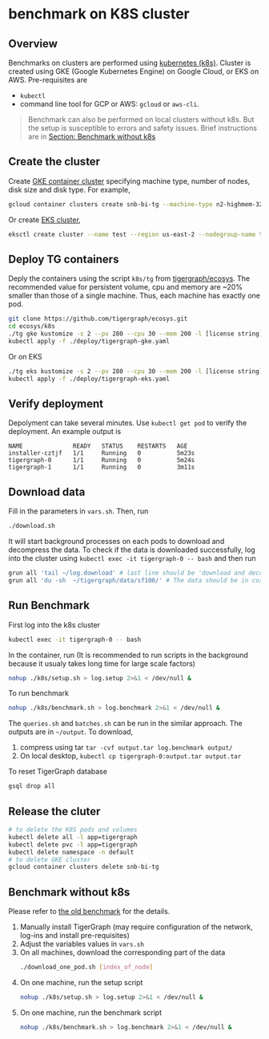 # benchmark on K8S cluster
## Overview
Benchmarks on clusters are performed using [kubernetes (k8s)](https://kubernetes.io). Cluster is created using GKE (Google Kubernetes Engine) on Google Cloud, or EKS on AWS. 
Pre-requisites are
* `kubectl`
* command line tool for GCP or AWS: `gcloud` or `aws-cli`. 

> Benchmark can also be performed on local clusters without k8s. But the setup is susceptible to errors and safety issues. Brief instructions are in [Section: Benchmark without k8s](##Benchmark_without_k8s)
## Create the cluster
Create [GKE container cluster](https://cloud.google.com/sdk/gcloud/reference/container/clusters/create) specifying machine type, number of nodes, disk size and disk type. For example,  
```bash
gcloud container clusters create snb-bi-tg --machine-type n2-highmem-32 --num-nodes=2 --disk-size 300 --disk-type=pd-ssd
```
Or create [EKS cluster](https://docs.aws.amazon.com/eks/latest/userguide/create-cluster.html),
```bash
eksctl create cluster --name test --region us-east-2 --nodegroup-name tgtest --node-type r5.xlarge --nodes 2 --instance-prefix tg --instance-name eks-test 
```

## Deploy TG containers
Deply the containers using the script `k8s/tg` from [tigergraph/ecosys](https://github.com/tigergraph/ecosys.git). The recommended value for persistent volume, cpu and memory are ~20% smaller than those of a single machine. Thus, each machine has exactly one pod.
```bash
git clone https://github.com/tigergraph/ecosys.git
cd ecosys/k8s
./tg gke kustomize -s 2 --pv 280 --cpu 30 --mem 200 -l [license string]
kubectl apply -f ./deploy/tigergraph-gke.yaml
```

Or on EKS 
```bash
./tg eks kustomize -s 2 --pv 280 --cpu 30 --mem 200 -l [license string]
kubectl apply -f ./deploy/tigergraph-eks.yaml
```

## Verify deployment
Depolyment can take several minutes. Use `kubectl get pod` to verify the deployment. An example output is
```
NAME              READY   STATUS    RESTARTS   AGE
installer-cztjf   1/1     Running   0          5m23s
tigergraph-0      1/1     Running   0          5m24s
tigergraph-1      1/1     Running   0          3m11s
``` 
## Download data
Fill in the parameters in `vars.sh`. Then, run 
```bash
./download.sh
```
It will start background processes on each pods to download and decompress the data. To check if the data is downloaded successfully, log into the cluster using `kubectl exec -it tigergraph-0 -- bash` and then run
```bash
grun all 'tail ~/log.download' # last line should be 'download and decompress finished'
grun all 'du -sh  ~/tigergraph/data/sf100/' # The data should be in correct size
```

## Run Benchmark 
First log into the k8s cluster 
```bash
kubectl exec -it tigergraph-0 -- bash
```

In the container, run (It is recommended to run scripts in the background because it usualy takes long time for large scale factors)
```bash
nohup ./k8s/setup.sh > log.setup 2>&1 < /dev/null &
```

To run benchmark
```bash
nohup ./k8s/benchmark.sh > log.benchmark 2>&1 < /dev/null &
```

The `queries.sh` and `batches.sh` can be run in the similar approach. The outputs are in `~/output`. To download, 
  1. compress using tar `tar -cvf output.tar log.benchmark output/` 
  2. On local desktop, `kubectl cp tigergraph-0:output.tar output.tar`

To reset TigerGraph database
```bash
gsql drop all
```

## Release the cluter
```bash
# to delete the K8S pods and volumes
kubectl delete all -l app=tigergraph
kubectl delete pvc -l app=tigergraph
kubectl delete namespace -n default
# to delete GKE cluster
gcloud container clusters delete snb-bi-tg
```

## Benchmark without k8s
Please refer to [the old benchmark](https://github.com/tigergraph/ecosys/tree/ldbc/ldbc_benchmark/tigergraph/queries_v3) for the details. 
1. Manually install TigerGraph (may require configuration of the network, log-ins and install pre-requisites)
2. Adjust the variables values in `vars.sh`
3. On all machines, download the corresponding part of the data
    ```bash
    ./download_one_pod.sh [index_of_node]
    ```
4. On one machine, run the setup script
    ```bash
    nohup ./k8s/setup.sh > log.setup 2>&1 < /dev/null &
    ```
5. On one machine, run the benchmark script
    ```bash
    nohup ./k8s/benchmark.sh > log.benchmark 2>&1 < /dev/null &
    ```
